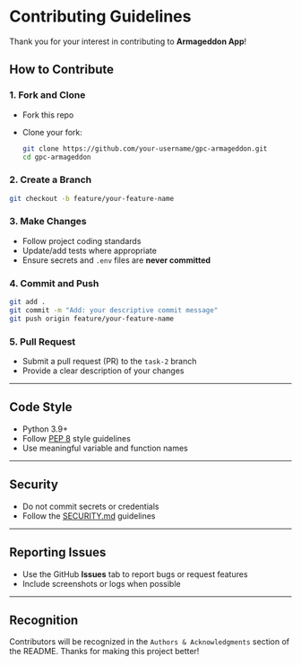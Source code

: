 # Contributing Guidelines

Thank you for your interest in contributing to **Armageddon App**!

## How to Contribute

### 1. Fork and Clone

- Fork this repo
- Clone your fork:

  ```bash
  git clone https://github.com/your-username/gpc-armageddon.git
  cd gpc-armageddon
  ```

### 2. Create a Branch

```bash
git checkout -b feature/your-feature-name
```

### 3. Make Changes

- Follow project coding standards
- Update/add tests where appropriate
- Ensure secrets and `.env` files are **never committed**

### 4. Commit and Push

```bash
git add .
git commit -m "Add: your descriptive commit message"
git push origin feature/your-feature-name
```

### 5. Pull Request

- Submit a pull request (PR) to the `task-2` branch
- Provide a clear description of your changes

---

## Code Style

- Python 3.9+
- Follow [PEP 8](https://peps.python.org/pep-0008/) style guidelines
- Use meaningful variable and function names

---

## Security

- Do not commit secrets or credentials
- Follow the [SECURITY.md](SECURITY.md) guidelines

---

## Reporting Issues

- Use the GitHub **Issues** tab to report bugs or request features
- Include screenshots or logs when possible

---

## Recognition

Contributors will be recognized in the `Authors & Acknowledgments` section of the README. Thanks for making this project better!
